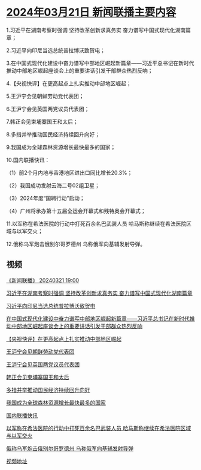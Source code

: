 # [2024年03月21日 新闻联播主要内容](https://tv.cctv.com/lm/xwlb/day/20240321.shtml)

1.习近平在湖南考察时强调 坚持改革创新求真务实 奋力谱写中国式现代化湖南篇章；

2.习近平向印尼当选总统普拉博沃致贺电；

3.在中国式现代化建设中奋力谱写中部地区崛起新篇章——习近平总书记在新时代推动中部地区崛起座谈会上的重要讲话引发干部群众热烈反响；

4.【央视快评】在更高起点上扎实推动中部地区崛起；

5.王沪宁会见朝鲜劳动党代表团；

6.王沪宁会见英国两党议员代表团；

7.韩正会见柬埔寨国王和太后；

8.多措并举推动国民经济持续回升向好；

9.我国成为全球森林资源增长最快最多的国家；

10.国内联播快讯：

（1）前2个月内地与香港地区进出口同比增长20.3%；

（2）我国成功发射云海二号02组卫星；

（3）2024年度“国聘行动”启动；

（4）广州将承办第十五届全运会开幕式和残特奥会开幕式；

11.以军称在希法医院的行动中打死百余名巴武装人员 哈马斯称继续在希法医院区域与以军交火；

12.俄称乌军炮击俄别尔哥罗德州 乌称俄军向基辅发射导弹。

## 视频

[《新闻联播》 20240321 19:00](https://tv.cctv.com/2024/03/21/VIDEvYsFGlUi3W5QtjC0Q68g240321.shtml)

[习近平在湖南考察时强调 坚持改革创新求真务实 奋力谱写中国式现代化湖南篇章](https://tv.cctv.com/2024/03/21/VIDEOwKZxHWIJ7DFaCS5bAIE240321.shtml)

[习近平向印尼当选总统普拉博沃致贺电](https://tv.cctv.com/2024/03/21/VIDEwjvm2dbbBon2DqcMLljt240321.shtml)

[在中国式现代化建设中奋力谱写中部地区崛起新篇章——习近平总书记在新时代推动中部地区崛起座谈会上的重要讲话引发干部群众热烈反响](https://tv.cctv.com/2024/03/21/VIDEOUyqbqvBxuEDqYjHsPnM240321.shtml)

[【央视快评】在更高起点上扎实推动中部地区崛起](https://tv.cctv.com/2024/03/21/VIDEpYM04DILNv9JrH0B9YuG240321.shtml)

[王沪宁会见朝鲜劳动党代表团](https://tv.cctv.com/2024/03/21/VIDEQwpTERB6z7JrTSTtEYVg240321.shtml)

[王沪宁会见英国两党议员代表团](https://tv.cctv.com/2024/03/21/VIDE0zchUFD0szSn4Vegx6bu240321.shtml)

[韩正会见柬埔寨国王和太后](https://tv.cctv.com/2024/03/21/VIDE4T1Il12vbBQFiyOoCvzq240321.shtml)

[多措并举推动国民经济持续回升向好](https://tv.cctv.com/2024/03/21/VIDEmPpqYZdPzjriatLLX4Aj240321.shtml)

[我国成为全球森林资源增长最快最多的国家](https://tv.cctv.com/2024/03/21/VIDE5VRpE4mEVjdX4N9YaIGH240321.shtml)

[国内联播快讯](https://tv.cctv.com/2024/03/21/VIDE6RfKkKu4Dlfee8Pw7TCV240321.shtml)

[以军称在希法医院的行动中打死百余名巴武装人员 哈马斯称继续在希法医院区域与以军交火](https://tv.cctv.com/2024/03/21/VIDEAlIFGn5JByeL9eRYOPI3240321.shtml)

[俄称乌军炮击俄别尔哥罗德州 乌称俄军向基辅发射导弹](https://tv.cctv.com/2024/03/21/VIDEtiotHUlR4p9YP8OkZyH5240321.shtml)

[视频地址](https://tv.cctv.com/lm/xwlb/day/20240321.shtml) 

